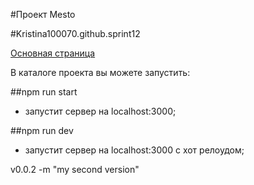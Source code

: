 #Проект Mesto

#Kristina100070.github.sprint12

[Основная страница](https://github.com/Kristina100070/Kristina100070.github.sprint12)

В каталоге проекта вы можете запустить:

##npm run start

- запустит сервер на localhost:3000;

##npm run dev

- запустит сервер на localhost:3000 с хот релоудом;


v0.0.2 -m "my second version"
